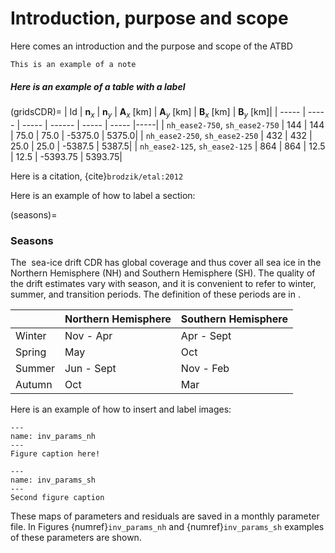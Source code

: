 # Introduction, purpose and scope

Here comes an introduction and the purpose and scope of the ATBD


```{note}
This is an example of a note
```

##### Here is an example of a table with a label
(gridsCDR)=
 | Id  |  $\mathbf{n}_{x}$  |  $\mathbf{n}_{y}$  |  $\mathbf{A}_{x}$ \[km\] |  $\mathbf{A}_{y}$ \[km\]  | $\mathbf{B}_{x}$ \[km\]  | $\mathbf{B}_{y}$ \[km\]|
 | ----- | ----- | ----- | ------ | ----- | ----- |-----|
 | `nh_ease2-750`, `sh_ease2-750`  |  144 |  144  |   75.0   |    75.0  | -5375.0  |   5375.0|
 | `nh_ease2-250`, `sh_ease2-250`  |  432  | 432   |    25.0 |  25.0 |   -5387.5  |      5387.5|
 | `nh_ease2-125`, `sh_ease2-125`  |  864 |  864    |          12.5   |    12.5     |  -5393.75  |  5393.75|


Here is a citation, {cite}`brodzik/etal:2012`


Here is an example of how to label a section:

(seasons)= 
### Seasons

The  sea-ice drift CDR has global coverage and thus cover all sea ice in
the Northern Hemisphere (NH) and Southern Hemisphere (SH). The quality
of the drift estimates vary with season, and it is convenient to refer
to winter, summer, and transition periods. The definition of these
periods are in .

 |         |  Northern Hemisphere |  Southern Hemisphere|
 | --------| ---------------------| ---------------------|
 | Winter   |      Nov - Apr       |     Apr - Sept |
 | Spring   |         May        |           Oct |
 | Summer   |     Jun - Sept     |        Nov - Feb |
 | Autumn   |         Oct        |           Mar|


Here is an example of how to insert and label images:



```{figure} inv_params_nh_2013-2020_jul.jpg
---
name: inv_params_nh
---
Figure caption here!
```

```{figure} inv_params_sh_2012-2019_dec.jpg
---
name: inv_params_sh
---
Second figure caption
```

These maps of parameters and residuals are saved in a monthly parameter
file. In Figures {numref}`inv_params_nh` and {numref}`inv_params_sh`
examples of these parameters are shown.

